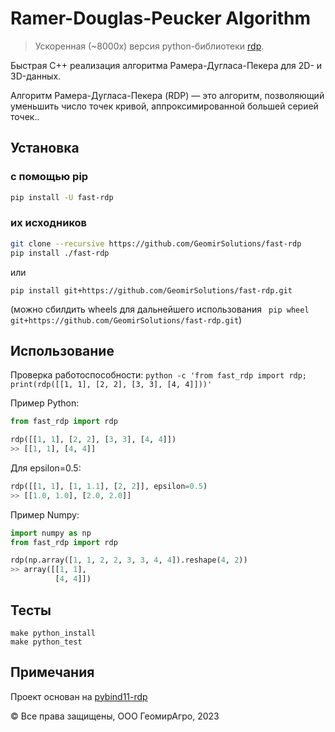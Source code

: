 # Ramer-Douglas-Peucker Algorithm

>   Ускоренная (~8000x) версия python-библиотеки [rdp](https://pypi.org/project/rdp/).

Быстрая C++ реализация алгоритма Рамера-Дугласа-Пекера для 2D- и 3D-данных.

Алгоритм Рамера-Дугласа-Пекера (RDP) — это алгоритм, позволяющий уменьшить число точек кривой, аппроксимированной большей серией точек..


## Установка

### с помощью pip

```bash
pip install -U fast-rdp
```

### их исходников

```bash
git clone --recursive https://github.com/GeomirSolutions/fast-rdp
pip install ./fast-rdp
```

или

```
pip install git+https://github.com/GeomirSolutions/fast-rdp.git
```

(можно сбилдить wheels для дальнейшего использования ` pip wheel git+https://github.com/GeomirSolutions/fast-rdp.git`)

## Использование

Проверка работоспособности: `python -c 'from fast_rdp import rdp; print(rdp([[1, 1], [2, 2], [3, 3], [4, 4]]))'`

Пример Python:

```python
from fast_rdp import rdp

rdp([[1, 1], [2, 2], [3, 3], [4, 4]])
>> [[1, 1], [4, 4]]
```

Для epsilon=0.5:

```python
rdp([[1, 1], [1, 1.1], [2, 2]], epsilon=0.5)
>> [[1.0, 1.0], [2.0, 2.0]]
```

Пример Numpy:

```python
import numpy as np
from fast_rdp import rdp

rdp(np.array([1, 1, 2, 2, 3, 3, 4, 4]).reshape(4, 2))
>> array([[1, 1],
          [4, 4]])
```

## Тесты

```
make python_install
make python_test
```

## Примечания

Проект основан на [pybind11-rdp](https://github.com/cubao/pybind11-rdp)

© Все права защищены, ООО ГеомирАгро, 2023
